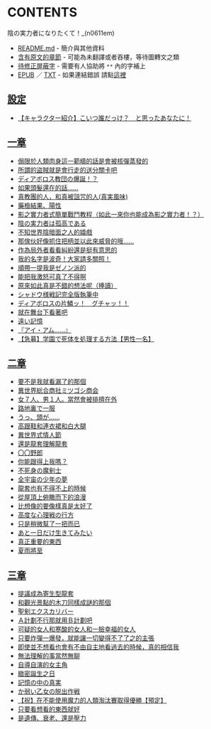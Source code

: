 # CONTENTS

陰の実力者になりたくて！_(n0611em)


- [README.md](README.md) - 簡介與其他資料
- [含有原文的章節](ja.md) - 可能為未翻譯或者吞樓，等待圖轉文之類
- [待修正屏蔽字](%E5%BE%85%E4%BF%AE%E6%AD%A3%E5%B1%8F%E8%94%BD%E5%AD%97.md) - 需要有人協助將 `**` 內的字補上
- [EPUB](https://gitee.com/demogitee/epub-txt/tree/master/syosetu_out/%E6%83%B3%E8%A6%81%E6%88%90%E7%82%BA%E5%BD%B1%E4%B9%8B%E5%AF%A6%E5%8A%9B%E8%80%85.epub) ／ [TXT](https://gitee.com/demogitee/epub-txt/tree/master/syosetu_out/out/%E6%83%B3%E8%A6%81%E6%88%90%E7%82%BA%E5%BD%B1%E4%B9%8B%E5%AF%A6%E5%8A%9B%E8%80%85.out.txt) - 如果連結錯誤 請點[這裡](https://gitee.com/demogitee/epub-txt)


## [設定](00000_%E8%A8%AD%E5%AE%9A)

- [【キャラクター紹介】こいつ誰だっけ？　と思ったあなたに！](00000_%E8%A8%AD%E5%AE%9A/00010_%E3%80%90%E3%82%AD%E3%83%A3%E3%83%A9%E3%82%AF%E3%82%BF%E3%83%BC%E7%B4%B9%E4%BB%8B%E3%80%91%E3%81%93%E3%81%84%E3%81%A4%E8%AA%B0%E3%81%A0%E3%81%A3%E3%81%91%EF%BC%9F%E3%80%80%E3%81%A8%E6%80%9D%E3%81%A3%E3%81%9F%E3%81%82%E3%81%AA%E3%81%9F%E3%81%AB%EF%BC%81.txt)


## [一章](00010_%E4%B8%80%E7%AB%A0)

- [侷限於人類肉身這一範疇的話是會被核彈蒸發的](00010_%E4%B8%80%E7%AB%A0/00010_%E4%BE%B7%E9%99%90%E6%96%BC%E4%BA%BA%E9%A1%9E%E8%82%89%E8%BA%AB%E9%80%99%E4%B8%80%E7%AF%84%E7%96%87%E7%9A%84%E8%A9%B1%E6%98%AF%E6%9C%83%E8%A2%AB%E6%A0%B8%E5%BD%88%E8%92%B8%E7%99%BC%E7%9A%84.txt)
- [所謂的盜賊就是會行走的送分關卡吧](00010_%E4%B8%80%E7%AB%A0/00020_%E6%89%80%E8%AC%82%E7%9A%84%E7%9B%9C%E8%B3%8A%E5%B0%B1%E6%98%AF%E6%9C%83%E8%A1%8C%E8%B5%B0%E7%9A%84%E9%80%81%E5%88%86%E9%97%9C%E5%8D%A1%E5%90%A7.txt)
- [ディアボロス教団の爆誕！？](00010_%E4%B8%80%E7%AB%A0/00030_%E3%83%87%E3%82%A3%E3%82%A2%E3%83%9C%E3%83%AD%E3%82%B9%E6%95%99%E5%9B%A3%E3%81%AE%E7%88%86%E8%AA%95%EF%BC%81%EF%BC%9F.txt)
- [如果頭髮還在的話……](00010_%E4%B8%80%E7%AB%A0/00040_%E5%A6%82%E6%9E%9C%E9%A0%AD%E9%AB%AE%E9%82%84%E5%9C%A8%E7%9A%84%E8%A9%B1%E2%80%A6%E2%80%A6.txt)
- [真教團的人，和真被詛咒的人(真実風味)](00010_%E4%B8%80%E7%AB%A0/00050_%E7%9C%9F%E6%95%99%E5%9C%98%E7%9A%84%E4%BA%BA%EF%BC%8C%E5%92%8C%E7%9C%9F%E8%A2%AB%E8%A9%9B%E5%92%92%E7%9A%84%E4%BA%BA(%E7%9C%9F%E5%AE%9F%E9%A2%A8%E5%91%B3).txt)
- [藥檢結果、陽性](00010_%E4%B8%80%E7%AB%A0/00060_%E8%97%A5%E6%AA%A2%E7%B5%90%E6%9E%9C%E3%80%81%E9%99%BD%E6%80%A7.txt)
- [影之實力者式簡單戰鬥教程（如此一來你也能成為影之實力者！？）](00010_%E4%B8%80%E7%AB%A0/00070_%E5%BD%B1%E4%B9%8B%E5%AF%A6%E5%8A%9B%E8%80%85%E5%BC%8F%E7%B0%A1%E5%96%AE%E6%88%B0%E9%AC%A5%E6%95%99%E7%A8%8B%EF%BC%88%E5%A6%82%E6%AD%A4%E4%B8%80%E4%BE%86%E4%BD%A0%E4%B9%9F%E8%83%BD%E6%88%90%E7%82%BA%E5%BD%B1%E4%B9%8B%E5%AF%A6%E5%8A%9B%E8%80%85%EF%BC%81%EF%BC%9F%EF%BC%89.txt)
- [陰の実力者は孤高である](00010_%E4%B8%80%E7%AB%A0/00080_%E9%99%B0%E3%81%AE%E5%AE%9F%E5%8A%9B%E8%80%85%E3%81%AF%E5%AD%A4%E9%AB%98%E3%81%A7%E3%81%82%E3%82%8B.txt)
- [不知世界陰暗面之人的嬉戲](00010_%E4%B8%80%E7%AB%A0/00090_%E4%B8%8D%E7%9F%A5%E4%B8%96%E7%95%8C%E9%99%B0%E6%9A%97%E9%9D%A2%E4%B9%8B%E4%BA%BA%E7%9A%84%E5%AC%89%E6%88%B2.txt)
- [那傢伙好像抓住把柄並以此來威脅的哦……](00010_%E4%B8%80%E7%AB%A0/00100_%E9%82%A3%E5%82%A2%E4%BC%99%E5%A5%BD%E5%83%8F%E6%8A%93%E4%BD%8F%E6%8A%8A%E6%9F%84%E4%B8%A6%E4%BB%A5%E6%AD%A4%E4%BE%86%E5%A8%81%E8%84%85%E7%9A%84%E5%93%A6%E2%80%A6%E2%80%A6.txt)
- [作為局外者看看糾紛還是挺有意思的](00010_%E4%B8%80%E7%AB%A0/00110_%E4%BD%9C%E7%82%BA%E5%B1%80%E5%A4%96%E8%80%85%E7%9C%8B%E7%9C%8B%E7%B3%BE%E7%B4%9B%E9%82%84%E6%98%AF%E6%8C%BA%E6%9C%89%E6%84%8F%E6%80%9D%E7%9A%84.txt)
- [我的名字是波奇！大家請多關照！](00010_%E4%B8%80%E7%AB%A0/00120_%E6%88%91%E7%9A%84%E5%90%8D%E5%AD%97%E6%98%AF%E6%B3%A2%E5%A5%87%EF%BC%81%E5%A4%A7%E5%AE%B6%E8%AB%8B%E5%A4%9A%E9%97%9C%E7%85%A7%EF%BC%81.txt)
- [順帶一提我是ゼノン派的](00010_%E4%B8%80%E7%AB%A0/00130_%E9%A0%86%E5%B8%B6%E4%B8%80%E6%8F%90%E6%88%91%E6%98%AF%E3%82%BC%E3%83%8E%E3%83%B3%E6%B4%BE%E7%9A%84.txt)
- [能把我激怒可真了不得啊](00010_%E4%B8%80%E7%AB%A0/00140_%E8%83%BD%E6%8A%8A%E6%88%91%E6%BF%80%E6%80%92%E5%8F%AF%E7%9C%9F%E4%BA%86%E4%B8%8D%E5%BE%97%E5%95%8A.txt)
- [原來如此真是不錯的想法呢（捧讀）](00010_%E4%B8%80%E7%AB%A0/00150_%E5%8E%9F%E4%BE%86%E5%A6%82%E6%AD%A4%E7%9C%9F%E6%98%AF%E4%B8%8D%E9%8C%AF%E7%9A%84%E6%83%B3%E6%B3%95%E5%91%A2%EF%BC%88%E6%8D%A7%E8%AE%80%EF%BC%89.txt)
- [シャドウ様戦記完全版執筆中](00010_%E4%B8%80%E7%AB%A0/00160_%E3%82%B7%E3%83%A3%E3%83%89%E3%82%A6%E6%A7%98%E6%88%A6%E8%A8%98%E5%AE%8C%E5%85%A8%E7%89%88%E5%9F%B7%E7%AD%86%E4%B8%AD.txt)
- [ディアボロスの片鱗ッ！　グチャッ！！](00010_%E4%B8%80%E7%AB%A0/00170_%E3%83%87%E3%82%A3%E3%82%A2%E3%83%9C%E3%83%AD%E3%82%B9%E3%81%AE%E7%89%87%E9%B1%97%E3%83%83%EF%BC%81%E3%80%80%E3%82%B0%E3%83%81%E3%83%A3%E3%83%83%EF%BC%81%EF%BC%81.txt)
- [就在舞台下看著吧](00010_%E4%B8%80%E7%AB%A0/00180_%E5%B0%B1%E5%9C%A8%E8%88%9E%E5%8F%B0%E4%B8%8B%E7%9C%8B%E8%91%97%E5%90%A7.txt)
- [遠い記憶](00010_%E4%B8%80%E7%AB%A0/00190_%E9%81%A0%E3%81%84%E8%A8%98%E6%86%B6.txt)
- [『アイ・アム……』](00010_%E4%B8%80%E7%AB%A0/00200_%E3%80%8E%E3%82%A2%E3%82%A4%E3%83%BB%E3%82%A2%E3%83%A0%E2%80%A6%E2%80%A6%E3%80%8F.txt)
- [【急募】学園で死体を処理する方法【男性一名】](00010_%E4%B8%80%E7%AB%A0/00210_%E3%80%90%E6%80%A5%E5%8B%9F%E3%80%91%E5%AD%A6%E5%9C%92%E3%81%A7%E6%AD%BB%E4%BD%93%E3%82%92%E5%87%A6%E7%90%86%E3%81%99%E3%82%8B%E6%96%B9%E6%B3%95%E3%80%90%E7%94%B7%E6%80%A7%E4%B8%80%E5%90%8D%E3%80%91.txt)


## [二章](00020_%E4%BA%8C%E7%AB%A0)

- [要不是我就看漏了的那個](00020_%E4%BA%8C%E7%AB%A0/00010_%E8%A6%81%E4%B8%8D%E6%98%AF%E6%88%91%E5%B0%B1%E7%9C%8B%E6%BC%8F%E4%BA%86%E7%9A%84%E9%82%A3%E5%80%8B.txt)
- [異世界総合商社ミツゴシ商会](00020_%E4%BA%8C%E7%AB%A0/00020_%E7%95%B0%E4%B8%96%E7%95%8C%E7%B7%8F%E5%90%88%E5%95%86%E7%A4%BE%E3%83%9F%E3%83%84%E3%82%B4%E3%82%B7%E5%95%86%E4%BC%9A.txt)
- [女７人、男１人。當然會被排擠在外](00020_%E4%BA%8C%E7%AB%A0/00030_%E5%A5%B3%EF%BC%97%E4%BA%BA%E3%80%81%E7%94%B7%EF%BC%91%E4%BA%BA%E3%80%82%E7%95%B6%E7%84%B6%E6%9C%83%E8%A2%AB%E6%8E%92%E6%93%A0%E5%9C%A8%E5%A4%96.txt)
- [路地裏で一服](00020_%E4%BA%8C%E7%AB%A0/00040_%E8%B7%AF%E5%9C%B0%E8%A3%8F%E3%81%A7%E4%B8%80%E6%9C%8D.txt)
- [うっ、頭が……](00020_%E4%BA%8C%E7%AB%A0/00050_%E3%81%86%E3%81%A3%E3%80%81%E9%A0%AD%E3%81%8C%E2%80%A6%E2%80%A6.txt)
- [高跟鞋和連衣裙和白大腿](00020_%E4%BA%8C%E7%AB%A0/00060_%E9%AB%98%E8%B7%9F%E9%9E%8B%E5%92%8C%E9%80%A3%E8%A1%A3%E8%A3%99%E5%92%8C%E7%99%BD%E5%A4%A7%E8%85%BF.txt)
- [異世界式情人節](00020_%E4%BA%8C%E7%AB%A0/00070_%E7%95%B0%E4%B8%96%E7%95%8C%E5%BC%8F%E6%83%85%E4%BA%BA%E7%AF%80.txt)
- [還是龍套理解龍套](00020_%E4%BA%8C%E7%AB%A0/00080_%E9%82%84%E6%98%AF%E9%BE%8D%E5%A5%97%E7%90%86%E8%A7%A3%E9%BE%8D%E5%A5%97.txt)
- [〇〇野郎](00020_%E4%BA%8C%E7%AB%A0/00090_%E3%80%87%E3%80%87%E9%87%8E%E9%83%8E.txt)
- [你能跟得上我嗎？](00020_%E4%BA%8C%E7%AB%A0/00100_%E4%BD%A0%E8%83%BD%E8%B7%9F%E5%BE%97%E4%B8%8A%E6%88%91%E5%97%8E%EF%BC%9F.txt)
- [不死身の魔剣士](00020_%E4%BA%8C%E7%AB%A0/00110_%E4%B8%8D%E6%AD%BB%E8%BA%AB%E3%81%AE%E9%AD%94%E5%89%A3%E5%A3%AB.txt)
- [全宇宙の少年の夢](00020_%E4%BA%8C%E7%AB%A0/00120_%E5%85%A8%E5%AE%87%E5%AE%99%E3%81%AE%E5%B0%91%E5%B9%B4%E3%81%AE%E5%A4%A2.txt)
- [龍套也有不得不上的時候](00020_%E4%BA%8C%E7%AB%A0/00130_%E9%BE%8D%E5%A5%97%E4%B9%9F%E6%9C%89%E4%B8%8D%E5%BE%97%E4%B8%8D%E4%B8%8A%E7%9A%84%E6%99%82%E5%80%99.txt)
- [從屋頂上俯瞰而下的浪漫](00020_%E4%BA%8C%E7%AB%A0/00140_%E5%BE%9E%E5%B1%8B%E9%A0%82%E4%B8%8A%E4%BF%AF%E7%9E%B0%E8%80%8C%E4%B8%8B%E7%9A%84%E6%B5%AA%E6%BC%AB.txt)
- [比想像的要像樣真是太好了](00020_%E4%BA%8C%E7%AB%A0/00150_%E6%AF%94%E6%83%B3%E5%83%8F%E7%9A%84%E8%A6%81%E5%83%8F%E6%A8%A3%E7%9C%9F%E6%98%AF%E5%A4%AA%E5%A5%BD%E4%BA%86.txt)
- [高度な心理戦の行方](00020_%E4%BA%8C%E7%AB%A0/00160_%E9%AB%98%E5%BA%A6%E3%81%AA%E5%BF%83%E7%90%86%E6%88%A6%E3%81%AE%E8%A1%8C%E6%96%B9.txt)
- [只是稍微幫了一把而已](00020_%E4%BA%8C%E7%AB%A0/00170_%E5%8F%AA%E6%98%AF%E7%A8%8D%E5%BE%AE%E5%B9%AB%E4%BA%86%E4%B8%80%E6%8A%8A%E8%80%8C%E5%B7%B2.txt)
- [あと一日だけ生きてみたい](00020_%E4%BA%8C%E7%AB%A0/00180_%E3%81%82%E3%81%A8%E4%B8%80%E6%97%A5%E3%81%A0%E3%81%91%E7%94%9F%E3%81%8D%E3%81%A6%E3%81%BF%E3%81%9F%E3%81%84.txt)
- [真正重要的東西](00020_%E4%BA%8C%E7%AB%A0/00190_%E7%9C%9F%E6%AD%A3%E9%87%8D%E8%A6%81%E7%9A%84%E6%9D%B1%E8%A5%BF.txt)
- [夏雨將至](00020_%E4%BA%8C%E7%AB%A0/00200_%E5%A4%8F%E9%9B%A8%E5%B0%87%E8%87%B3.txt)


## [三章](00030_%E4%B8%89%E7%AB%A0)

- [提議成為寄生型龍套](00030_%E4%B8%89%E7%AB%A0/00010_%E6%8F%90%E8%AD%B0%E6%88%90%E7%82%BA%E5%AF%84%E7%94%9F%E5%9E%8B%E9%BE%8D%E5%A5%97.txt)
- [和觀光景點的木刀同樣成謎的那個](00030_%E4%B8%89%E7%AB%A0/00020_%E5%92%8C%E8%A7%80%E5%85%89%E6%99%AF%E9%BB%9E%E7%9A%84%E6%9C%A8%E5%88%80%E5%90%8C%E6%A8%A3%E6%88%90%E8%AC%8E%E7%9A%84%E9%82%A3%E5%80%8B.txt)
- [聖剣エクスカリバー](00030_%E4%B8%89%E7%AB%A0/00030_%E8%81%96%E5%89%A3%E3%82%A8%E3%82%AF%E3%82%B9%E3%82%AB%E3%83%AA%E3%83%90%E3%83%BC.txt)
- [Ａ計劃不行那就用Ｂ計劃吧](00030_%E4%B8%89%E7%AB%A0/00040_%EF%BC%A1%E8%A8%88%E5%8A%83%E4%B8%8D%E8%A1%8C%E9%82%A3%E5%B0%B1%E7%94%A8%EF%BC%A2%E8%A8%88%E5%8A%83%E5%90%A7.txt)
- [可疑的女人和寒酸的女人和一臉幸福的女人](00030_%E4%B8%89%E7%AB%A0/00050_%E5%8F%AF%E7%96%91%E7%9A%84%E5%A5%B3%E4%BA%BA%E5%92%8C%E5%AF%92%E9%85%B8%E7%9A%84%E5%A5%B3%E4%BA%BA%E5%92%8C%E4%B8%80%E8%87%89%E5%B9%B8%E7%A6%8F%E7%9A%84%E5%A5%B3%E4%BA%BA.txt)
- [只要炸彈一爆發，就能讓一切變得不了了之的主張](00030_%E4%B8%89%E7%AB%A0/00060_%E5%8F%AA%E8%A6%81%E7%82%B8%E5%BD%88%E4%B8%80%E7%88%86%E7%99%BC%EF%BC%8C%E5%B0%B1%E8%83%BD%E8%AE%93%E4%B8%80%E5%88%87%E8%AE%8A%E5%BE%97%E4%B8%8D%E4%BA%86%E4%BA%86%E4%B9%8B%E7%9A%84%E4%B8%BB%E5%BC%B5.txt)
- [即使並不想看也會有不由自主地看過去的時候，真的相信我](00030_%E4%B8%89%E7%AB%A0/00070_%E5%8D%B3%E4%BD%BF%E4%B8%A6%E4%B8%8D%E6%83%B3%E7%9C%8B%E4%B9%9F%E6%9C%83%E6%9C%89%E4%B8%8D%E7%94%B1%E8%87%AA%E4%B8%BB%E5%9C%B0%E7%9C%8B%E9%81%8E%E5%8E%BB%E7%9A%84%E6%99%82%E5%80%99%EF%BC%8C%E7%9C%9F%E7%9A%84%E7%9B%B8%E4%BF%A1%E6%88%91.txt)
- [無法理解的事當然無聊](00030_%E4%B8%89%E7%AB%A0/00080_%E7%84%A1%E6%B3%95%E7%90%86%E8%A7%A3%E7%9A%84%E4%BA%8B%E7%95%B6%E7%84%B6%E7%84%A1%E8%81%8A.txt)
- [自導自演的女主角](00030_%E4%B8%89%E7%AB%A0/00090_%E8%87%AA%E5%B0%8E%E8%87%AA%E6%BC%94%E7%9A%84%E5%A5%B3%E4%B8%BB%E8%A7%92.txt)
- [緻密誕生之日](00030_%E4%B8%89%E7%AB%A0/00100_%E7%B7%BB%E5%AF%86%E8%AA%95%E7%94%9F%E4%B9%8B%E6%97%A5.txt)
- [記憶の中の真実](00030_%E4%B8%89%E7%AB%A0/00110_%E8%A8%98%E6%86%B6%E3%81%AE%E4%B8%AD%E3%81%AE%E7%9C%9F%E5%AE%9F.txt)
- [か弱い乙女の脱出作戦](00030_%E4%B8%89%E7%AB%A0/00120_%E3%81%8B%E5%BC%B1%E3%81%84%E4%B9%99%E5%A5%B3%E3%81%AE%E8%84%B1%E5%87%BA%E4%BD%9C%E6%88%A6.txt)
- [【祝】在不能使用魔力的人類淘汰賽取得優勝【預定】](00030_%E4%B8%89%E7%AB%A0/00130_%E3%80%90%E7%A5%9D%E3%80%91%E5%9C%A8%E4%B8%8D%E8%83%BD%E4%BD%BF%E7%94%A8%E9%AD%94%E5%8A%9B%E7%9A%84%E4%BA%BA%E9%A1%9E%E6%B7%98%E6%B1%B0%E8%B3%BD%E5%8F%96%E5%BE%97%E5%84%AA%E5%8B%9D%E3%80%90%E9%A0%90%E5%AE%9A%E3%80%91.txt)
- [只要看想看的東西就好](00030_%E4%B8%89%E7%AB%A0/00140_%E5%8F%AA%E8%A6%81%E7%9C%8B%E6%83%B3%E7%9C%8B%E7%9A%84%E6%9D%B1%E8%A5%BF%E5%B0%B1%E5%A5%BD.txt)
- [是遺傳、衰老、還是壓力](00030_%E4%B8%89%E7%AB%A0/00150_%E6%98%AF%E9%81%BA%E5%82%B3%E3%80%81%E8%A1%B0%E8%80%81%E3%80%81%E9%82%84%E6%98%AF%E5%A3%93%E5%8A%9B.txt)

